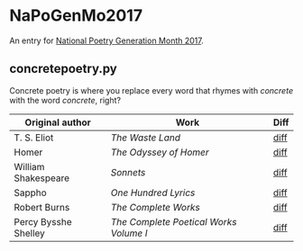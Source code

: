 # NaPoGenMo2017

An entry for [National Poetry Generation Month 2017](https://github.com/NaPoGenMo/NaPoGenMo2017).

## concretepoetry.py

Concrete poetry is where you replace every word that rhymes with *concrete* with the word *concrete*, right?

| Original author | Work | Diff |
|---|---|---|
|T. S. Eliot | *The Waste Land* |  [diff](https://github.com/hugovk/NaPoGenMo2017/commit/8ed7e207cd4edf17486516d0ccaa986661232c2d) |
| Homer | *The Odyssey of Homer* | [diff](https://github.com/hugovk/NaPoGenMo2017/commit/8be925b772632a0da3653cc250718e46a964dded) |
| William Shakespeare | *Sonnets* | [diff](https://github.com/hugovk/NaPoGenMo2017/commit/9174ef0f1a02f6a4fc68f7393d2b150d2c3b2acc) |
| Sappho | *One Hundred Lyrics* | [diff](https://github.com/hugovk/NaPoGenMo2017/commit/7dbc7719905f4b08846922c8d63aaa385d7095ea) |
| Robert Burns | *The Complete Works* | [diff](https://github.com/hugovk/NaPoGenMo2017/commit/8b604032907431f8197a894f19a142324458ac42) |
| Percy Bysshe Shelley | *The Complete Poetical Works Volume I* | [diff](https://github.com/hugovk/NaPoGenMo2017/commit/e325e5c3fe66fa77aeb604ec97aed9987bf316f5) |
